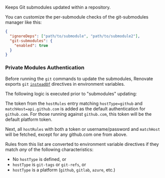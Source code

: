 Keeps Git submodules updated within a repository.

You can customize the per-submodule checks of the git-submodules manager like this:

```json
{
  "ignoreDeps": ["path/to/submodule", "path/to/submodule2"],
  "git-submodules": {
    "enabled": true
  }
}
```

### Private Modules Authentication

Before running the `git` commands to update the submodules, Renovate exports `git` [`insteadOf`](https://git-scm.com/docs/git-config#Documentation/git-config.txt-urlltbasegtinsteadOf) directives in environment variables.

The following logic is executed prior to "submodules" updating:

The token from the `hostRules` entry matching `hostType=github` and `matchHost=api.github.com` is added as the default authentication for `github.com`.
For those running against `github.com`, this token will be the default platform token.

Next, all `hostRules` with both a token or username/password and `matchHost` will be fetched, except for any github.com one from above.

Rules from this list are converted to environment variable directives if they match _any_ of the following characteristics:

- No `hostType` is defined, or
- `hostType` is `git-tags` or `git-refs`, or
- `hostType` is a platform (`github`, `gitlab`, `azure`, etc.)
